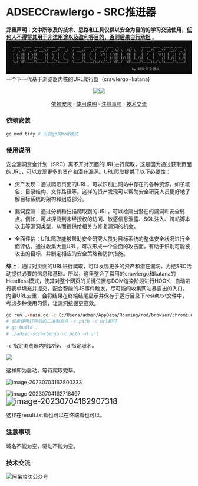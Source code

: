 # ADSECCrawlergo - SRC推进器
**郑重声明：文中所涉及的技术、思路和工具仅供以安全为目的的学习交流使用，<u>任何人不得将其用于非法用途以及盈利等目的，否则后果自行承担</u>** 。
![](./1.png)
一个下一代基于浏览器内核的URL爬行器（crawlergo+katana)

<p align="center"><a href="https://opensource.org/licenses/MIT"><img src="https://img.shields.io/badge/license-MIT-_red.svg"></a><a href="https://github.com/z-bool/ADSECCrawlergo"><img  src="https://goreportcard.com/badge/github.com/projectdiscovery/httpx"></a></p>

<p align="center"><a href="#install">依赖安装</a> · <a href="#tall">使用说明</a> · <a href="#notice">注意事项</a> · <a href="#communicate">技术交流</a></p>

<div id="install"></div>
<h3>依赖安装</h3>

```bash
go mod tidy # 开启go的mod模式
```

<div id= "tall"></div>
<h3>使用说明</h3>

安全漏洞赏金计划（SRC）离不开对页面的URL进行爬取，这是因为通过获取页面的URL，可以发现更多的资产和潜在漏洞。URL爬取提供了以下必要性：

- 资产发现：通过爬取页面的URL，可以识别出网站中存在的各种资源，如子域名、目录结构、文件路径等。这样的资产发现可以帮助安全研究人员更好地了解目标系统的架构和组成部分。

- 漏洞探测：通过分析和扫描爬取到的URL，可以检测出潜在的漏洞和安全弱点。例如，可以探测到未经授权的访问、敏感信息泄露、SQL注入、跨站脚本攻击等漏洞类型，从而提供给相关方修复漏洞的机会。

- 全面评估：URL爬取能够帮助安全研究人员对目标系统的整体安全状况进行全面评估。通过收集大量URL，可以形成一个全面的攻击面，有助于识别可能被攻击的目标，并制定相应的安全策略和防护措施。

<strong>综上</strong>：通过对页面的URL进行爬取，可以发现更多的资产和潜在漏洞，为挖SRC活动提供必要的信息和基础。所以，这里整合了常用的crawlergo和katana的Headless模式，使其对整个网页的关键位置与DOM渲染阶段进行HOOK，自动进行表单填充并提交，配合智能的JS事件触发，尽可能的收集网站暴露出的入口。内置URL去重，会将结果在终端结尾显示并保存于运行目录下result.txt文件中，考虑多种使用习惯，让漏洞挖掘更高效。

```bash
go run .\main.go -c C:/Users/admin/AppData/Roaming/rod/browser/chromium-1131003/chrome.exe -d https://www.sf-express.com # 以顺丰官网为例，本菜狗在顺丰SRC里混
# 或者使用打包后的二进制文件 -c path -d url即可
# go build .
# ./adsec-scrawlergo -c path -d url
```

`-c` 指定浏览器内核路径，`-d` 指定域名。

![](https://cdn.jsdelivr.net/gh/z-bool/images@master/img/image-20230704162404206.png)

这样即为启动，等待爬取完毕。

![image-20230704162800233](https://cdn.jsdelivr.net/gh/z-bool/images@master/img/image-20230704162800233.png)

<img src="https://cdn.jsdelivr.net/gh/z-bool/images@master/img/image-20230704162718497.png" alt="image-20230704162718497"  />

<img src="https://cdn.jsdelivr.net/gh/z-bool/images@master/img/image-20230704162907318.png" alt="image-20230704162907318" style="zoom:150%;" />

这样在result.txt看也可以在终端看也可以。

<div id="notice"></div>

<h3>注意事项</h3>

域名不能为空，驱动不能为空。

<div id="communicate"></div>

<h3>技术交流</h3>

<img src="https://cdn.jsdelivr.net/gh/z-bool/images@master/img/qrcode_for_gh_c90beef1e2e7_258.jpg" alt="阿呆攻防公众号" style="zoom:100%;" />